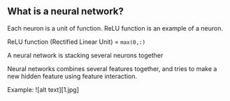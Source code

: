 ## What is a neural network?

Each neuron is a unit of function. ReLU function is an example of a neuron.

ReLU function (Rectified Linear Unit) = `max(0,:)`

A neural network is stacking several neurons together

Neural networks combines several features together, and tries to make a new hidden feature using feature interaction.

Example: 
![alt text][1.jpg]
